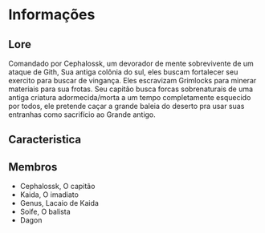 # Informações

## Lore
Comandado por Cephalossk, um devorador de mente sobrevivente de um ataque de Gith, Sua antiga colônia do sul, eles buscam fortalecer seu exercito para buscar de vingança. Eles escravizam Grimlocks para minerar materiais para sua frotas. Seu capitão busca forcas sobrenaturais de uma antiga criatura adormecida/morta a um tempo completamente esquecido por todos, ele pretende caçar a grande baleia do deserto pra usar suas entranhas como sacrifício ao Grande antigo.

## Caracteristica


## Membros

- Cephalossk, O capitão
- Kaida, O imadiato
- Genus, Lacaio de Kaida
- Soife, O balista
- Dagon